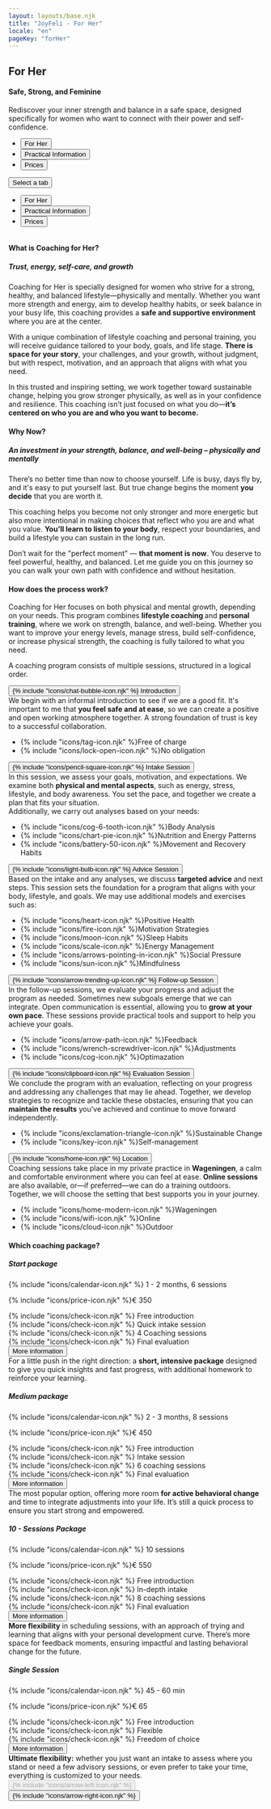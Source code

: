 ```yaml
---
layout: layouts/base.njk
title: "JoyFeli - For Her"
locale: "en"
pageKey: "forHer"
---
```


<!-- Hero Section -->
<section class="hero-section overflow-hidden">
  <div class="container position-relative">
    <div class="row">
      <div class="col-12 position-relative m-0 p-0">
        <!-- Background image container -->
        <div class="bg-image forher-img animate-slide-in-left" data-bg="/img/Feli_soca.jpg" data-bgPhone="/img/Feli_soca_phone.jpg">
        </div>
        <!-- Text overlay -->
        <div class="text-overlay forher-text animate-slide-in-right bg-white bg-opacity-75 p-4 p-xxl-5">
          <h1 class="separator text-uppercase">
            <span class="d-block mb-2">
              <span><strong>For Her</strong></span>
            </span>
          </h1>
            <h4>
              <span class="d-block mb-3 fst-italic">
                Safe, Strong, and Feminine
              </span>
            </h4>
          <p>
            Rediscover your inner strength and balance in a safe space, designed specifically for women who want to connect with their power and self-confidence.
          </p>
        </div>
      </div>
    </div>
  </div>
</section>
<!-- End Hero Section -->
<div class="sun-divider">
  <span class="sun"></span>
</div>
<!-- Tabs Section -->
<section class="py-5 gray-bg tab-section">
  <div class="container">
    <div class="custom-tabs">
      <!-- Tab Navigation -->
      <ul class="nav nav-tabs justify-content-center mb-4 border-0" id="forHerTabs" role="tablist">
        <li class="nav-item d-none d-md-flex">
          <button class="nav-link px-4 active" id="tab-forher" data-bs-toggle="tab" data-bs-target="#forher" type="button" role="tab" aria-controls="forher" aria-selected="true">
            For Her
          </button>
        </li>
        <li class="nav-item d-none d-md-flex">
          <button class="nav-link px-4" id="tab-info" data-bs-toggle="tab" data-bs-target="#info" type="button" role="tab" aria-controls="info" aria-selected="false">
            Practical Information
          </button>
        </li>
        <li class="nav-item d-none d-md-flex">
          <button class="nav-link px-4" id="tab-pricing" data-bs-toggle="tab" data-bs-target="#pricing" type="button" role="tab" aria-controls="pricing" aria-selected="false">
            Prices
          </button>
        </li>
      </ul>
      <!-- Dropdown Menu for sm screens -->
      <div class="dropdown d-block d-md-none text-center fs-4">
        <button
          class="btn dropdown-toggle fs-4 w-100 bg-white border"
          type="button"
          id="mobileDropdown"
          data-bs-toggle="dropdown"
          aria-expanded="false"
        >
          Select a tab
        </button>
        <ul class="dropdown-menu" aria-labelledby="mobileDropdown" role="tablist">
          <li>
            <button class="dropdown-item active fs-4" data-bs-toggle="tab" data-bs-target="#forher" type="button" role="tab" aria-selected="true">
              For Her
            </button>
          </li>
          <li>
            <button class="dropdown-item fs-4" data-bs-toggle="tab" data-bs-target="#info" type="button" role="tab" aria-selected="false">
              Practical Information
            </button>
          </li>
          <li>
            <button class="dropdown-item fs-4" data-bs-toggle="tab" data-bs-target="#pricing" type="button" role="tab" aria-selected="false">
              Prices
            </button>
          </li>
        </ul>
      </div>
      <div class="tab-line"></div>
    </div>
    <div class="tab-content pt-3" id="forHerTabsContent" style="overflow:hidden">
      <!-- Voor Haar Tab -->
      <div class="mb-3 tab-pane fade active show" id="forher" role="tabpanel" aria-labelledby="tab-forher">
        <h4 class="mt-4 mb-3 separator">What is Coaching for Her?</h4>
        <h5 class="mb-3"><i>Trust, energy, self-care, and growth</i></h5>
        <p>
          Coaching for Her is specially designed for women who strive for a strong, healthy, and balanced lifestyle—physically and mentally. Whether you want more strength and energy, aim to develop healthy habits, or seek balance in your busy life, this coaching provides a <strong>safe and supportive environment</strong> where you are at the center.   
        </p>
        <p>
          With a unique combination of lifestyle coaching and personal training, you will receive guidance tailored to your body, goals, and life stage. <strong>There is space for your story</strong>, your challenges, and your growth, without judgment, but with respect, motivation, and an approach that aligns with what you need.
        </p>
        <p>
          In this trusted and inspiring setting, we work together toward sustainable change, helping you grow stronger physically, as well as in your confidence and resilience. This coaching isn’t just focused on what you do—<strong>it’s centered on who you are and who you want to become.</strong>
        </p>
        <h4 class="mt-5 mb-3 separator">Why Now?</h4>
        <h5 class="mb-3"><i>An investment in your strength, balance, and well-being – physically and mentally</i></h5>
        <p>
          There’s no better time than now to choose yourself. Life is busy, days fly by, and it's easy to put yourself last. But true change begins the moment <strong>you decide</strong> that you are worth it.
        </p>
        <p>
          This coaching helps you become not only stronger and more energetic but also more intentional in making choices that reflect who you are and what you value. <strong>You’ll learn to listen to your body</strong>, respect your boundaries, and build a lifestyle you can sustain in the long run.
        </p>
        <p>
          Don’t wait for the "perfect moment" — <strong>that moment is now</strong>. You deserve to feel powerful, healthy, and balanced. Let me guide you on this journey so you can walk your own path with confidence and without hesitation.
        </p>
      </div>
      <!-- Practical Information Tab-->
      <div class="mb-3 tab-pane fade" id="info" role="tabpanel" aria-labelledby="tab-info">
        <h4 class="mt-4 mb-3 separator">How does the process work?</h4>
        <p>
          Coaching for Her focuses on both physical and mental growth, depending on your needs. This program combines <strong>lifestyle coaching </strong>and <strong>personal training</strong>, where we work on strength, balance, and well-being. Whether you want to improve your energy levels, manage stress, build self-confidence, or increase physical strength, the coaching is fully tailored to what you need.
        </p>
        <p class="mb-5">
          A coaching program consists of multiple sessions, structured in a logical order.
        </p>            
        <div class="row g-4">
          <div class="col-md-6 col-lg-6">
            <div class="card">
              <div class="card-body custom-color px-2 py-3 p-lg-5">
                <button
                  class="btn toggle-btn w-100 d-flex justify-content-between align-items-center collapsed collapsed"
                  data-bs-toggle="collapse"
                  data-bs-target="#introduction"
                  aria-expanded="false"
                >
                  <span class="card-title fs-4"><span class="pe-2 pe-lg-3">{% include "icons/chat-bubble-icon.njk" %}
                  </span>Introduction</span>
                  <span class="toggle-icon"></span>
                </button>
                <div class="collapse collapse-text" id="introduction">
                  <div class="mt-2">
                    We begin with an informal introduction to see if we are a good fit. It's important to me that <strong>you feel safe and at ease</strong>, so we can create a positive and open working atmosphere together. A strong foundation of trust is key to a successful collaboration.
                    <ul class="mt-3 list-unstyled">
                      <li>{% include "icons/tag-icon.njk" %}<span>Free of charge</span></li>
                      <li>{% include "icons/lock-open-icon.njk" %}<span>No obligation</span></li>
                    </ul>
                  </div>
                </div>
              </div>
            </div>
          </div>
          <div class="col-md-6 col-lg-6">
            <div class="card">
              <div class="card-body custom-color px-2 py-3 p-lg-5">
                <button
                  class="btn toggle-btn w-100 d-flex justify-content-between align-items-center collapsed"
                  data-bs-toggle="collapse"
                  data-bs-target="#intake"
                  aria-expanded="false"
                >
                  <span class="card-title fs-4"><span class="pe-2 pe-lg-3">{% include "icons/pencil-square-icon.njk" %}
                  </span>Intake Session</span>
                  <span class="toggle-icon"></span>
                </button>
                <div class="collapse collapse-text" id="intake">
                  <div class="mt-2">
                    In this session, we assess your goals, motivation, and expectations. We examine both <strong>physical and mental aspects</strong>, such as energy, stress, lifestyle, and body awareness. You set the pace, and together we create a plan that fits your situation.
                    <div>
                      Additionally, we carry out analyses based on your needs:
                    </div>
                    <ul class="mt-3 list-unstyled">
                      <li>{% include "icons/cog-6-tooth-icon.njk" %}<span>Body Analysis</span></li>
                      <li>{% include "icons/chart-pie-icon.njk" %}<span>Nutrition and Energy Patterns</span></li>
                      <li>{% include "icons/battery-50-icon.njk" %}<span>Movement and Recovery Habits</span></li>
                    </ul>
                  </div>
                </div>
              </div>
            </div>
          </div>
          <div class="col-md-6 col-lg-6">
            <div class="card">
              <div class="card-body custom-color px-2 py-3 p-lg-5">
                <button
                  class="btn toggle-btn w-100 d-flex justify-content-between align-items-center collapsed"
                  data-bs-toggle="collapse"
                  data-bs-target="#consultation"
                  aria-expanded="false"
                >
                  <span class="card-title fs-4"><span class="pe-2 pe-lg-3">{% include "icons/light-bulb-icon.njk" %}
                  </span>Advice Session</span>
                  <span class="toggle-icon"></span>
                </button>
                <div class="collapse collapse-text" id="consultation">
                  <div class="mt-2">
                    Based on the intake and any analyses, we discuss <strong>targeted advice</strong> and next steps. This session sets the foundation for a program that aligns with your body, lifestyle, and goals. We may use additional models and exercises such as:
                    <ul class="mt-3 list-unstyled">
                      <li>{% include "icons/heart-icon.njk" %}<span>Positive Health</span></li>
                      <li>{% include "icons/fire-icon.njk" %}<span>Motivation Strategies</span></li>
                      <li>{% include "icons/moon-icon.njk" %}<span>Sleep Habits</span></li>
                      <li>{% include "icons/scale-icon.njk" %}<span>Energy Management</span></li>
                      <li>{% include "icons/arrows-pointing-in-icon.njk" %}<span>Social Pressure</span></li>
                      <li>{% include "icons/sun-icon.njk" %}<span>Mindfulness</span></li>
                    </ul>
                  </div>
                </div>
              </div>
            </div>
          </div>
          <div class="col-md-6 col-lg-6">
            <div class="card">
              <div class="card-body custom-color px-2 py-3 p-lg-5">
                <button
                  class="btn toggle-btn w-100 d-flex justify-content-between align-items-center collapsed"
                  data-bs-toggle="collapse"
                  data-bs-target="#followUp"
                  aria-expanded="false"
                >
                  <span class="card-title fs-4"><span class="pe-2 pe-lg-3">{% include "icons/arrow-trending-up-icon.njk" %}
                  </span>Follow-up Session</span>
                  <span class="toggle-icon"></span>
                </button>
                <div class="collapse collapse-text" id="followUp">
                  <div class="mt-2">
                    In the follow-up sessions, we evaluate your progress and adjust the program as needed. Sometimes new subgoals emerge that we can integrate. Open communication is essential, allowing you to <strong>grow at your own pace</strong>. These sessions provide practical tools and support to help you achieve your goals.
                    <ul class="mt-3 list-unstyled">
                      <li>{% include "icons/arrow-path-icon.njk" %}<span>Feedback</span></li>
                      <li>{% include "icons/wrench-screwdriver-icon.njk" %}<span>Adjustments</span></li>
                      <li>{% include "icons/cog-icon.njk" %}<span>Optimazation</span></li>
                    </ul>
                  </div>
                </div>
              </div>
            </div>
          </div>
          <div class="col-md-6 col-lg-6">
            <div class="card">
              <div class="card-body custom-color px-2 py-3 p-lg-5">
                <button
                  class="btn toggle-btn w-100 d-flex justify-content-between align-items-center collapsed"
                  data-bs-toggle="collapse"
                  data-bs-target="#evaluation"
                  aria-expanded="false"
                >
                  <span class="card-title fs-4"><span class="pe-2 pe-lg-3">{% include "icons/clipboard-icon.njk" %}
                  </span>Evaluation Session</span>
                  <span class="toggle-icon"></span>
                </button>
                <div class="collapse collapse-text" id="evaluation">
                  <div class="mt-2">
                    We conclude the program with an evaluation, reflecting on your progress and addressing any challenges that may lie ahead. Together, we develop strategies to recognize and tackle these obstacles, ensuring that you can <strong>maintain the results</strong> you've achieved and continue to move forward independently.
                    <ul class="mt-3 list-unstyled">
                      <li>{% include "icons/exclamation-triangle-icon.njk" %}<span>Sustainable Change</span></li>
                      <li>{% include "icons/key-icon.njk" %}<span>Self-management</span></li>
                    </ul>
                  </div>
                </div>
              </div>
            </div>
          </div>
          <div class="col-md-6 col-lg-6">
            <div class="card">
              <div class="card-body custom-color px-2 py-3 p-lg-5">
                <button
                  class="btn toggle-btn w-100 d-flex justify-content-between align-items-center collapsed"
                  data-bs-toggle="collapse"
                  data-bs-target="#location"
                  aria-expanded="false"
                >
                  <span class="card-title fs-4"><span class="pe-2 pe-lg-3">{% include "icons/home-icon.njk" %}
                  </span>Location</span>
                  <span class="toggle-icon"></span>
                </button>
                <div class="collapse collapse-text" id="location">
                  <div class="mt-2">
                    Coaching sessions take place in my private practice in <strong>Wageningen</strong>, a calm and comfortable environment where you can feel at ease. <strong>Online sessions</strong> are also available, or—if preferred—we can do a training outdoors. Together, we will choose the setting that best supports you in your journey.
                    <ul class="mt-3">
                      <li>{% include "icons/home-modern-icon.njk" %}<span>Wageningen</span></li>
                      <li>{% include "icons/wifi-icon.njk" %}<span>Online</span></li>
                      <li>{% include "icons/cloud-icon.njk" %}<span>Outdoor</span></li>
                    </ul>
                  </div>
                </div>
              </div>
            </div>
          </div>
        </div>
      </div>
      <!-- Pricing tab -->
      <div class="mb-3 tab-pane fade" id="pricing" role="tabpanel" aria-labelledby="tab-pricing">
          <h4 class="mt-4 mb-3 separator">Which coaching package?</h4>
          <div class="row g-4">
            <!-- Start package Card -->
            <div class="col-md-6 col-lg-6">
                <div class="card">
                    <div class="card-body custom-color p-4 p-lg-5">
                        <h5 class="card-title text-center fs-4">Start package</h5>
                        <p class="card-text fs-lg-4 text-stacking">
                          {% include "icons/calendar-icon.njk" %}
                          <span class="ps-2 ps-lg-3">1 - 2 months, 6 sessions</span>
                        </p>
                        <p class="card-text fs-lg-4">
                          {% include "icons/price-icon.njk" %}<span class="ps-2 ps-lg-3">€ 350</span>
                        </p>
                        <div class="card-text">
                          <div class="text-stacking">
                            {% include "icons/check-icon.njk" %}
                            <span class="ps-2 ps-lg-3">Free introduction</span>
                          </div>
                          <div class="text-stacking">
                            {% include "icons/check-icon.njk" %}
                            <span class="ps-2 ps-lg-3">Quick intake session</span>
                          </div>
                          <div class="text-stacking">
                            {% include "icons/check-icon.njk" %}
                            <span class="ps-2 ps-lg-3">4 Coaching sessions</span>
                          </div>
                          <div class="text-stacking">
                            {% include "icons/check-icon.njk" %}
                            <span class="ps-2 ps-lg-3">Final evaluation</span>
                          </div>
                          <button
                            class="btn toggle-btn w-100 d-flex justify-content-center align-items-center collapsed"
                            data-bs-toggle="collapse"
                            data-bs-target="#startPakket"
                            aria-expanded="false"
                          >
                            <span class="fs-lg-4 visually-hidden">More information</span>
                            <span class="toggle-icon"></span>
                          </button>
                          <div class="collapse collapse-text" id="startPakket">
                            <div class="mt-2">
                              For a little push in the right direction: a <strong>short, intensive package</strong> designed to give you quick insights and fast progress, with additional homework to reinforce your learning.
                            </div>
                          </div>
                        </div>
                    </div>
                </div>
            </div>
            <!-- Medium Package Card -->
            <div class="col-md-6 col-lg-6">
                <div class="card">
                    <div class="card-body custom-color p-4 p-lg-5">
                        <h5 class="card-title text-center fs-4">Medium package</h5>
                        <p class="card-text fs-lg-4 text-stacking">
                          {% include "icons/calendar-icon.njk" %}
                          <span class="ps-2 ps-lg-3">2 - 3 months, 8 sessions</span>
                        </p>
                        <p class="card-text fs-lg-4">
                          {% include "icons/price-icon.njk" %}<span class="ps-2 ps-lg-3">€ 450</span>
                        </p>
                        <div class="card-text">
                          <div class="text-stacking">
                            {% include "icons/check-icon.njk" %}
                            <span class="ps-2 ps-lg-3">Free introduction</span>
                          </div>
                          <div class="text-stacking">
                            {% include "icons/check-icon.njk" %}
                            <span class="ps-2 ps-lg-3">Intake session</span>
                          </div>
                          <div class="text-stacking">
                            {% include "icons/check-icon.njk" %}
                            <span class="ps-2 ps-lg-3">6 coaching sessions</span>
                          </div>
                          <div class="text-stacking">
                            {% include "icons/check-icon.njk" %}
                            <span class="ps-2 ps-lg-3">Final evaluation</span>
                          </div>
                          <button
                            class="btn toggle-btn w-100 d-flex justify-content-center align-items-center collapsed"
                            data-bs-toggle="collapse"
                            data-bs-target="#mediumPakket"
                            aria-expanded="false"
                          >
                            <span class="fs-lg-4 visually-hidden">More information</span>
                            <span class="toggle-icon"></span>
                          </button>
                          <div class="collapse collapse-text" id="mediumPakket">
                            <div class="mt-2">
                              The most popular option, offering more room <strong>for active behavioral change</strong> and time to integrate adjustments into your life. It’s still a quick process to ensure you start strong and empowered.
                            </div>
                          </div>
                        </div>
                    </div>
                </div>
            </div>
            <!-- 10 - Sessions Package Card -->
            <div class="col-md-6 col-lg-6">
                <div class="card">
                    <div class="card-body custom-color p-4 p-lg-5">
                        <h5 class="card-title text-center fs-4">10 - Sessions Package</h5>
                        <p class="card-text fs-lg-4 text-stacking">
                          {% include "icons/calendar-icon.njk" %}
                          <span class="ps-2 ps-lg-3">10 sessions</span>
                        </p>
                        <p class="card-text fs-lg-4">
                          {% include "icons/price-icon.njk" %}<span class="ps-2 ps-lg-3">€ 550</span>
                        </p>
                        <div class="card-text">
                          <div class="text-stacking">
                            {% include "icons/check-icon.njk" %}
                            <span class="ps-2 ps-lg-3">Free introduction</span>
                          </div>
                          <div class="text-stacking">
                            {% include "icons/check-icon.njk" %}
                            <span class="ps-2 ps-lg-3">In-depth intake</span>
                          </div>
                          <div class="text-stacking">
                            {% include "icons/check-icon.njk" %}
                            <span class="ps-2 ps-lg-3">8 coaching sessions</span>
                          </div>
                          <div class="text-stacking">
                            {% include "icons/check-icon.njk" %}
                            <span class="ps-2 ps-lg-3">Final evaluation</span>
                          </div>
                          <button
                            class="btn toggle-btn w-100 d-flex justify-content-center align-items-center collapsed"
                            data-bs-toggle="collapse"
                            data-bs-target="#tenSessiesPakket"
                            aria-expanded="false"
                          >
                            <span class="fs-lg-4 visually-hidden">More information</span>
                            <span class="toggle-icon"></span>
                          </button>
                          <div class="collapse collapse-text" id="tenSessiesPakket">
                            <div class="mt-2">
                              <strong>More flexibility</strong> in scheduling sessions, with an approach of trying and learning that aligns with your personal development curve. There’s more space for feedback moments, ensuring impactful and lasting behavioral change for the future.
                            </div>
                          </div>
                        </div>
                    </div>
                </div>
            </div>
            <!-- Single Session Card -->
            <div class="col-md-6 col-lg-6">
                <div class="card">
                    <div class="card-body custom-color p-4 p-lg-5">
                        <h5 class="card-title text-center fs-4">Single Session</h5>
                        <p class="card-text fs-lg-4 text-stacking">
                          {% include "icons/calendar-icon.njk" %}
                          <span class="ps-2 ps-lg-3">45 - 60 min</span>
                        </p>
                        <p class="card-text fs-lg-4">
                          {% include "icons/price-icon.njk" %}<span class="ps-2 ps-lg-3">€ 65</span>
                        </p>
                        <div class="card-text">
                          <div class="text-stacking">
                            {% include "icons/check-icon.njk" %}
                            <span class="ps-2 ps-lg-3">Free introduction</span>
                          </div>
                          <div class="text-stacking">
                            {% include "icons/check-icon.njk" %}
                            <span class="ps-2 ps-lg-3">Flexible</span>
                          </div>
                          <div class="text-stacking">
                            {% include "icons/check-icon.njk" %}
                            <span class="ps-2 ps-lg-3">Freedom of choice</span>
                          </div>
                          <button
                            class="btn toggle-btn w-100 d-flex justify-content-center align-items-center collapsed"
                            data-bs-toggle="collapse"
                            data-bs-target="#singlePakket"
                            aria-expanded="false"
                          >
                            <span class="fs-lg-4 visually-hidden">More information</span>
                            <span class="toggle-icon"></span>
                          </button>
                          <div class="collapse collapse-text" id="singlePakket">
                            <strong>Ultimate flexibility:</strong> whether you just want an intake to assess where you stand or need a few advisory sessions, or even prefer to take your time, everything is customized to your needs.
                          </div>
                        </div>
                    </div>
                </div>
            </div>
        </div>
      </div>
    </div>
  </div>
  <!-- Navigation buttons -->
  <div class="mt-3 text-center">
    <button id="prevTabBtn" class="btn custom-btn mx-3 fs-5" disabled>{% include "icons/arrow-left-icon.njk" %}</button>
    <button id="nextTabBtn" class="btn custom-btn mx-3 fs-5">{% include "icons/arrow-right-icon.njk" %}</button>
  </div>
</section>